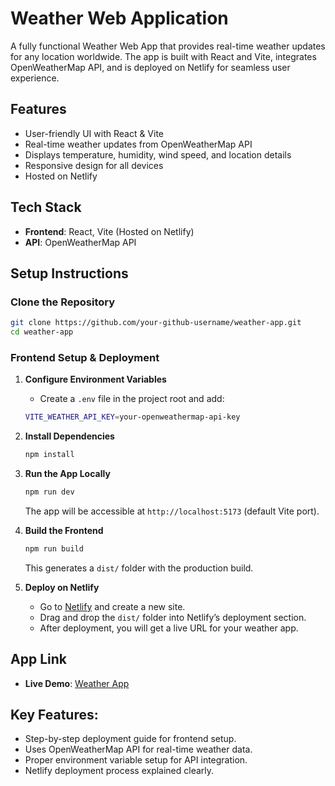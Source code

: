 # Weather Web Application
A fully functional Weather Web App that provides real-time weather updates for any location worldwide. The app is built with React and Vite, integrates OpenWeatherMap API, and is deployed on Netlify for seamless user experience.

## Features
- User-friendly UI with React & Vite
- Real-time weather updates from OpenWeatherMap API
- Displays temperature, humidity, wind speed, and location details
- Responsive design for all devices
- Hosted on Netlify

## Tech Stack
- **Frontend**: React, Vite (Hosted on Netlify)
- **API**: OpenWeatherMap API

## Setup Instructions

### Clone the Repository
```sh
git clone https://github.com/your-github-username/weather-app.git
cd weather-app
```

### Frontend Setup & Deployment

1. **Configure Environment Variables**
   - Create a `.env` file in the project root and add:
   ```sh
   VITE_WEATHER_API_KEY=your-openweathermap-api-key
   ```

2. **Install Dependencies**
   ```sh
   npm install
   ```

3. **Run the App Locally**
   ```sh
   npm run dev
   ```
   The app will be accessible at `http://localhost:5173` (default Vite port).

4. **Build the Frontend**
   ```sh
   npm run build
   ```
   This generates a `dist/` folder with the production build.

5. **Deploy on Netlify**
   - Go to [Netlify](https://www.netlify.com/) and create a new site.
   - Drag and drop the `dist/` folder into Netlify’s deployment section.
   - After deployment, you will get a live URL for your weather app.

## App Link
- **Live Demo**: [Weather App](https://dazzling-tartufo-cacf4c.netlify.app/)

## Key Features:
- Step-by-step deployment guide for frontend setup.
- Uses OpenWeatherMap API for real-time weather data.
- Proper environment variable setup for API integration.
- Netlify deployment process explained clearly.

